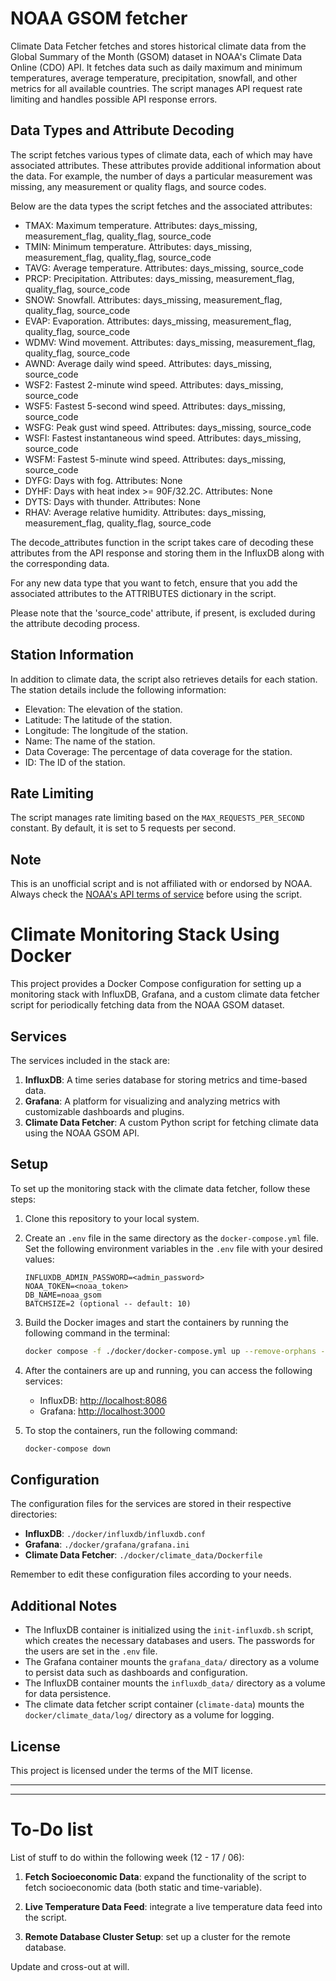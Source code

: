 # NOAA GSOM fetcher

Climate Data Fetcher fetches and stores historical climate data from the Global Summary of the Month (GSOM) dataset in
NOAA's Climate Data Online (CDO) API. It fetches data such as daily maximum and minimum temperatures, average
temperature, precipitation, snowfall, and other metrics for all available countries. The script manages API request rate
limiting and handles possible API response errors.

## Data Types and Attribute Decoding

The script fetches various types of climate data, each of which may have associated attributes. These attributes provide
additional information about the data. For example, the number of days a particular measurement was missing, any
measurement or quality flags, and source codes.

Below are the data types the script fetches and the associated attributes:

- TMAX: Maximum temperature. Attributes: days_missing, measurement_flag, quality_flag, source_code
- TMIN: Minimum temperature. Attributes: days_missing, measurement_flag, quality_flag, source_code
- TAVG: Average temperature. Attributes: days_missing, source_code
- PRCP: Precipitation. Attributes: days_missing, measurement_flag, quality_flag, source_code
- SNOW: Snowfall. Attributes: days_missing, measurement_flag, quality_flag, source_code
- EVAP: Evaporation. Attributes: days_missing, measurement_flag, quality_flag, source_code
- WDMV: Wind movement. Attributes: days_missing, measurement_flag, quality_flag, source_code
- AWND: Average daily wind speed. Attributes: days_missing, source_code
- WSF2: Fastest 2-minute wind speed. Attributes: days_missing, source_code
- WSF5: Fastest 5-second wind speed. Attributes: days_missing, source_code
- WSFG: Peak gust wind speed. Attributes: days_missing, source_code
- WSFI: Fastest instantaneous wind speed. Attributes: days_missing, source_code
- WSFM: Fastest 5-minute wind speed. Attributes: days_missing, source_code
- DYFG: Days with fog. Attributes: None
- DYHF: Days with heat index >= 90F/32.2C. Attributes: None
- DYTS: Days with thunder. Attributes: None
- RHAV: Average relative humidity. Attributes: days_missing, measurement_flag, quality_flag, source_code

The decode_attributes function in the script takes care of decoding these attributes from the API response and storing
them in the InfluxDB along with the corresponding data.

For any new data type that you want to fetch, ensure that you add the associated attributes to the ATTRIBUTES dictionary
in the script.

Please note that the 'source_code' attribute, if present, is excluded during the attribute decoding process.

## Station Information

In addition to climate data, the script also retrieves details for each station. The station details include the
following information:

- Elevation: The elevation of the station.
- Latitude: The latitude of the station.
- Longitude: The longitude of the station.
- Name: The name of the station.
- Data Coverage: The percentage of data coverage for the station.
- ID: The ID of the station.

## Rate Limiting

The script manages rate limiting based on the `MAX_REQUESTS_PER_SECOND` constant. By default, it is set to 5 requests
per second.

## Note

This is an unofficial script and is not affiliated with or endorsed by NOAA. Always check
the [NOAA's API terms of service](https://www.ncdc.noaa.gov/cdo-web/webservices/v2) before using the script.

# Climate Monitoring Stack Using Docker

This project provides a Docker Compose configuration for setting up a monitoring stack with InfluxDB, Grafana, and a
custom climate data fetcher script for periodically fetching data from the NOAA GSOM dataset.

## Services

The services included in the stack are:

1. **InfluxDB**: A time series database for storing metrics and time-based data.
2. **Grafana**: A platform for visualizing and analyzing metrics with customizable dashboards and plugins.
3. **Climate Data Fetcher**: A custom Python script for fetching climate data using the NOAA GSOM API.

## Setup

To set up the monitoring stack with the climate data fetcher, follow these steps:

1. Clone this repository to your local system.

2. Create an `.env` file in the same directory as the `docker-compose.yml` file. Set the following environment variables
   in the `.env` file with your desired values:

    ```
    INFLUXDB_ADMIN_PASSWORD=<admin_password>
    NOAA_TOKEN=<noaa_token>
    DB_NAME=noaa_gsom
    BATCHSIZE=2 (optional -- default: 10)
    ```

3. Build the Docker images and start the containers by running the following command in the terminal:

    ```bash
    docker compose -f ./docker/docker-compose.yml up --remove-orphans --build
    ```

4. After the containers are up and running, you can access the following services:

    - InfluxDB: [http://localhost:8086](http://localhost:8086)
    - Grafana: [http://localhost:3000](http://localhost:3000)

5. To stop the containers, run the following command:

    ```bash
    docker-compose down
    ```

## Configuration

The configuration files for the services are stored in their respective directories:

- **InfluxDB**: `./docker/influxdb/influxdb.conf`
- **Grafana**: `./docker/grafana/grafana.ini`
- **Climate Data Fetcher**: `./docker/climate_data/Dockerfile`

Remember to edit these configuration files according to your needs.

## Additional Notes

- The InfluxDB container is initialized using the `init-influxdb.sh` script, which creates the necessary databases and
  users. The passwords for the users are set in the `.env` file.
- The Grafana container mounts the `grafana_data/` directory as a volume to persist data such as dashboards and
  configuration.
- The InfluxDB container mounts the `influxdb_data/` directory as a volume for data persistence.
- The climate data fetcher script container (`climate-data`) mounts the `docker/climate_data/log/` directory as a volume
  for logging.

## License

This project is licensed under the terms of the MIT license.

---
---


# To-Do list

List of stuff to do within the following week (12 - 17 / 06):

1. **Fetch Socioeconomic Data**: expand the functionality of the script to fetch socioeconomic data (both static and time-variable).
   
2. **Live Temperature Data Feed**: integrate a live temperature data feed into the script.   

3. **Remote Database Cluster Setup**: set up a cluster for the remote database.

Update and cross-out at will.
